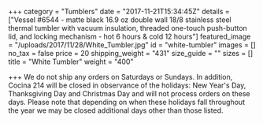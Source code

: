 +++
category = "Tumblers"
date = "2017-11-21T15:34:45Z"
details = ["Vessel  #6544 - matte black  16.9 oz double wall 18/8 stainless steel thermal tumbler with vacuum insulation, threaded one-touch push-button lid, and locking mechanism -  hot 6 hours & cold 12 hours"]
featured_image = "/uploads/2017/11/28/White_Tumbler.jpg"
id = "white-tumbler"
images = []
no_tax = false
price = 20
shipping_weight = "431"
size_guide = ""
sizes = []
title = "White Tumbler"
weight = "400"

+++
We do not ship any orders on Saturdays or Sundays. In addition, Cocina 214 will be closed in observance of the holidays: New Year's Day,  Thanksgiving Day and Christmas Day and will not process orders on these days. Please note that depending on when these holidays fall throughout the year we may be closed additional days other than those listed.  